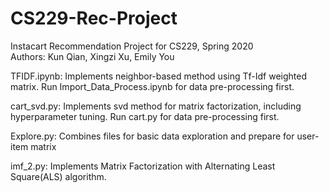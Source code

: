# CS229-Rec-Project

Instacart Recommendation Project for CS229, Spring 2020 <br/>
Authors: Kun Qian, Xingzi Xu, Emily You <br/>

TFIDF.ipynb: Implements neighbor-based method using Tf-Idf weighted matrix. Run Import_Data_Process.ipynb for data pre-processing first. <br/>

cart_svd.py: Implements svd method for matrix factorization, including hyperparameter tuning. Run cart.py for data pre-processing first. <br/>

Explore.py: Combines files for basic data exploration and prepare for user-item matrix <br/>

imf_2.py: Implements Matrix Factorization with Alternating Least Square(ALS) algorithm.

